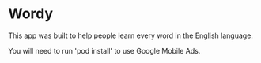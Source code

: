 # Wordy

This app was built to help people learn every word in the English language.

You will need to run 'pod install' to use Google Mobile Ads.
